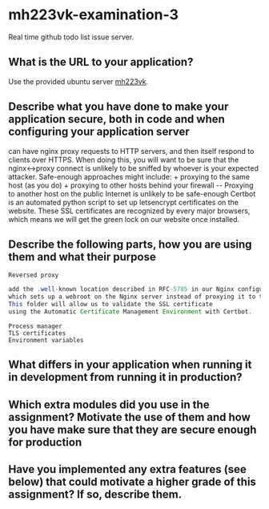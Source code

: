 # mh223vk-examination-3
Real time github todo list issue server.

## What is the URL to your application?
Use the provided ubuntu server [mh223vk](https://cscloud401.lnu.se/).
## Describe what you have done to make your application secure, both in code and when configuring your application server

can have nginx proxy requests to HTTP servers, and then itself respond to clients over HTTPS. When doing this, you will want to be sure that the nginx<->proxy connect is unlikely to be sniffed by whoever is your expected attacker. Safe-enough approaches might include:
     + proxying to the same host (as you do)
     + proxying to other hosts behind your firewall
          -- Proxying to another host on the public Internet is unlikely to be safe-enough
Certbot is an automated python script to set up letsencrypt certificates on the website. These SSL certificates are recognized by every major browsers, which means we will get the green lock on our website once installed.

## Describe the following parts, how you are using them and what their purpose
    Reversed proxy 
```` Java
add the .well-known location described in RFC-5785 in our Nginx configuration 
which sets up a webroot on the Nginx server instead of proxying it to the backend server.
This folder will allow us to validate the SSL certificate 
using the Automatic Certificate Management Environment with Certbot.
````
    Process manager
    TLS certificates
    Environment variables
## What differs in your application when running it in development from running it in production?



## Which extra modules did you use in the assignment? Motivate the use of them and how you have make sure that they are secure enough for production

## Have you implemented any extra features (see below) that could motivate a higher grade of this assignment? If so, describe them.

